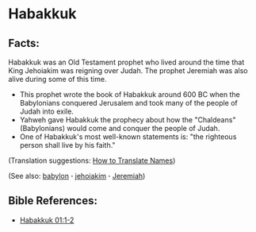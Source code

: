 # Habakkuk #

## Facts: ##

Habakkuk was an Old Testament prophet who lived around the time that King Jehoiakim was reigning over Judah. The prophet Jeremiah was also alive during some of this time.

* This prophet wrote the book of Habakkuk around 600 BC when the Babylonians conquered Jerusalem and took many of the people of Judah into exile.
* Yahweh gave Habakkuk the prophecy about how the "Chaldeans" (Babylonians) would come and conquer the people of Judah.
* One of Habakkuk's most well-known statements is: "the righteous person shall live by his faith."

(Translation suggestions: [How to Translate Names](https://git.door43.org/Door43/en-ta-translate-vol1/src/master/content/translate_names.md))

(See also: [babylon](../other/babylon.md) **·** [jehoiakim](../other/jehoiakim.md) **·** [Jeremiah](../other/jeremiah.md))

## Bible References: ##

* [Habakkuk 01:1-2](https://door43.org/en/bible/notes/hab/01/01)

